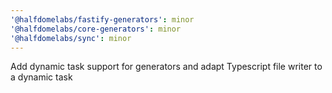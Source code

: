 ```yaml
---
'@halfdomelabs/fastify-generators': minor
'@halfdomelabs/core-generators': minor
'@halfdomelabs/sync': minor
---
```


Add dynamic task support for generators and adapt Typescript file writer to a dynamic task
